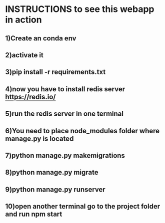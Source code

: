 # INSTRUCTIONS to see this webapp in action
## 1)Create an conda env 
## 2)activate it
## 3)pip install -r requirements.txt
## 4)now you have to install redis server https://redis.io/
## 5)run the redis server in one terminal
## 6)You need to place node_modules folder where manage.py is located
## 7)python manage.py makemigrations
## 8)python manage.py migrate
## 9)python manage.py runserver
## 10)open another terminal go to the project folder and run npm start
